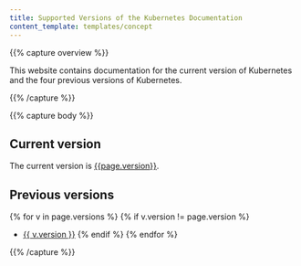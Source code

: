 ```yaml
---
title: Supported Versions of the Kubernetes Documentation
content_template: templates/concept
---
```


{{% capture overview %}}

This website contains documentation for the current version of Kubernetes
and the four previous versions of Kubernetes.

{{% /capture %}}

{{% capture body %}}

## Current version

The current version is
[{{page.version}}](/).

## Previous versions

{% for v in page.versions %}
{% if v.version != page.version %}
* [{{ v.version }}]({{v.url}})
{% endif %}
{% endfor %}

{{% /capture %}}


